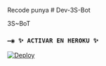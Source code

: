 Recode punya # Dev-3S-Bot

3S~BoT

### `—◉ ✨ ACTIVAR EN HEROKU ✨`
[![Deploy](https://www.herokucdn.com/deploy/button.svg)](https://heroku.com/deploy?template=https://github.com/Faruq51/ZeroTwoNEW)
